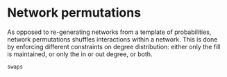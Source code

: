 # Network permutations

As opposed to re-generating networks from a template of probabilities, network
permutations shuffles interactions within a network. This is done by enforcing
different constraints on degree distribution: either only the fill is
maintained, or only the in or out degree, or both.

~~~@docs
swaps
~~~
